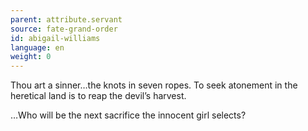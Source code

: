 ```yaml
---
parent: attribute.servant
source: fate-grand-order
id: abigail-williams
language: en
weight: 0
---
```


Thou art a sinner…the knots in seven ropes.
To seek atonement in the heretical land is to reap the devil’s harvest.

…Who will be the next sacrifice the innocent girl selects?
